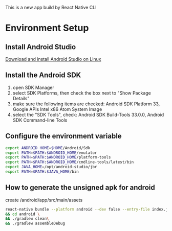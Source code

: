 This is a new app build by React Native CLI

# Environment Setup

## Install Android Studio

[Download and install Android Studio on Linux](https://developer.android.com/studio/install#linux)

## Install the Android SDK

1. open SDK Manager
1. select SDK Platforms, then check the box next to "Show Package Details"
1. make sure the following items are checked: Android SDK Platform 33, Google APIs Intel x86 Atom System Image
1. select the "SDK Tools", check: Android SDK Build-Tools 33.0.0, Android SDK Command-line Tools

## Configure the environment variable

```bash
export ANDROID_HOME=$HOME/Android/Sdk
export PATH=$PATH:$ANDROID_HOME/emulator
export PATH=$PATH:$ANDROID_HOME/platform-tools
export PATH=$PATH:$ANDROID_HOME/cmdline-tools/latest/bin
export JAVA_HOME=/opt/android-studio/jbr
export PATH=$PATH:$JAVA_HOME/bin
```

## How to generate the unsigned apk for android

create /android/app/src/main/assets

```bash
react-native bundle --platform android --dev false --entry-file index.js --bundle-output android/app/src/main/assets/index.android.bundle --assets-dest android/app/src/main/res \
&& cd android \
&& ./gradlew clean\
&& ./gradlew assembleDebug
```
